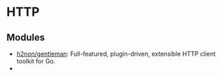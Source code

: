 # HTTP

## Modules
* [h2non/gentleman](https://github.com/h2non/gentleman): Full-featured, plugin-driven, extensible HTTP client toolkit for Go.    
* 